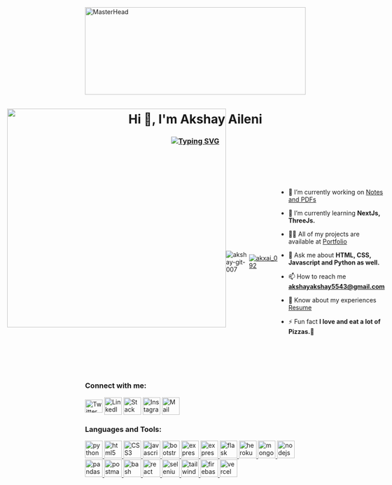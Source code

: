 <img src="https://t3.ftcdn.net/jpg/06/01/36/80/240_F_601368083_t4gevnCCQ5oRlXxyNvnJ68SvBZT1HrsL.jpg" style="width: 100%; height: 200px; object-fit: scale-down;" alt="MasterHead">

<h1 align="center">Hi 👋, I'm Akshay Aileni</h1>
<h3 align="center"><a href="https://git.io/typing-svg"><img src="https://readme-typing-svg.demolab.com?font=Fira+Code&pause=1000&width=435&lines=A+Full+Stack+Web+Developer;A+Sneakerhead+as+well+%3A)" alt="Typing SVG" /></a></h3>
<div style="display:flex; justify-content:center; align-items:center;"><img style='width: 500px; position: relative;bottom: 100px;' align="right" src="https://i.imgur.com/VXRRa07.png"></img>

<p align="left"> <img src="https://komarev.com/ghpvc/?username=Akxai&label=Profile%20views&color=0e75b6&style=flat" alt="akshay-git-007" /> </p>

<p align="left"> <a href="https://twitter.com/akxai_092" target="blank"><img src="https://img.shields.io/twitter/follow/akxai_092?logo=twitter&style=for-the-badge" alt="akxai_092" /></a> </p>

- 🔭 I’m currently working on [Notes and PDFs](ece092.onrender.com)

- 🌱 I’m currently learning **NextJs, ThreeJs.**

- 👨‍💻 All of my projects are available at [Portfolio](https://akxai.vercel.app)

- 💬 Ask me about **HTML, CSS, Javascript and Python as well.**

- 📫 How to reach me **akshayakshay5543@gmail.com**

- 📄 Know about my experiences [Resume](https://github.com/Akxai/Akxai/blob/main/Resume_Akshay_Aileni.pdf)

- ⚡ Fun fact **I love and eat a lot of Pizzas.🍕**

</div>


<h3 align="left">Connect with me:</h3>
<p align="left">
  <a href="https://twitter.com/akxai_092" target="_blank"><img align="center" src="https://www.vectorlogo.zone/logos/twitter/twitter-official.svg" alt="Twitter" height="30" width="40" /></a>
  <a href="https://www.linkedin.com/in/akshay-aileni-75b10a212/" target="_blank"><img align="center" src="https://www.vectorlogo.zone/logos/linkedin/linkedin-icon.svg" alt="LinkedIn" height="40" width="40" /></a>
  <a href="https://stackoverflow.com/users/19622281/akshay-aileni" target="_blank"><img align="center" src="https://www.vectorlogo.zone/logos/stackoverflow/stackoverflow-icon.svg" alt="Stack Overflow" height="40" width="40" /></a>
  <a href="https://www.instagram.com/akxai_092/" target="_blank"><img align="center" src="https://www.vectorlogo.zone/logos/instagram/instagram-icon.svg" alt="Instagram" height="40" width="40" /></a>
    <a href="mailto:akshayaileni@gmail.com" target="_blank"><img align="center" src="https://www.vectorlogo.zone/logos/gmail/gmail-icon.svg" alt="Mail" height="40" width="40" /></a>
</p>

<h3 align="left">Languages and Tools:</h3>
<p align="left"> 
  
<a href="https://www.python.org" target="_blank" rel="noreferrer">
  <img src="https://www.vectorlogo.zone/logos/python/python-icon.svg" alt="python" width="40" height="40"/>
</a>
<a href="https://www.w3.org/html/" target="_blank" rel="noreferrer">
  <img src="https://www.vectorlogo.zone/logos/w3_html5/w3_html5-icon.svg" alt="html5" width="40" height="40"/>
</a>
  <a href="https://developer.mozilla.org/en-US/docs/Web/CSS" target="_blank" rel="noreferrer">
  <img src="https://www.vectorlogo.zone/logos/w3_css/w3_css-icon.svg" alt="CSS3" width="40" height="40"/>
</a>
<a href="https://developer.mozilla.org/en-US/docs/Web/JavaScript" target="_blank" rel="noreferrer">
  <img src="https://upload.vectorlogo.zone/logos/javascript/images/239ec8a4-163e-4792-83b6-3f6d96911757.svg" alt="javascript" width="40" height="40"/>
</a>
<a href="https://getbootstrap.com" target="_blank" rel="noreferrer">
  <img src="https://upload.vectorlogo.zone/logos/getbootstrap/images/987f8f6c-263a-47b1-a85d-853cfca215d9.svg" alt="bootstrap" width="40" height="40"/>
</a>
<a href="https://expressjs.com" target="_blank" rel="noreferrer">
  <img src="https://www.vectorlogo.zone/logos/expressjs/expressjs-icon.svg" alt="express" width="40" height="40"/>
</a>
  <a href="https://git-scm.com/" target="_blank" rel="noreferrer">
  <img src="https://www.vectorlogo.zone/logos/git-scm/git-scm-icon.svg" alt="express" width="40" height="40"/>
</a>
<a href="https://flask.palletsprojects.com/" target="_blank" rel="noreferrer">
  <img src="https://www.vectorlogo.zone/logos/pocoo_flask/pocoo_flask-icon.svg" alt="flask" width="40" height="40"/>
</a>
<a href="https://heroku.com" target="_blank" rel="noreferrer">
  <img src="https://www.vectorlogo.zone/logos/heroku/heroku-icon.svg" alt="heroku" width="40" height="40"/>
</a>

<a href="https://www.mongodb.com/" target="_blank" rel="noreferrer">
  <img src="https://www.vectorlogo.zone/logos/mongodb/mongodb-icon.svg" alt="mongodb" width="40" height="40"/>
</a>
<a href="https://nodejs.org" target="_blank" rel="noreferrer">
  <img src="https://www.vectorlogo.zone/logos/nodejs/nodejs-icon.svg" alt="nodejs" width="40" height="40"/>
</a>
<a href="https://pandas.pydata.org/" target="_blank" rel="noreferrer">
  <img src="https://www.vectorlogo.zone/logos/usepanda/usepanda-icon.svg" alt="pandas" width="40" height="40"/>
</a>
<a href="https://postman.com" target="_blank" rel="noreferrer">
  <img src="https://www.vectorlogo.zone/logos/getpostman/getpostman-icon.svg" alt="postman" width="40" height="40"/>
</a>
  <a href="https://www.gnu.org/software/bash/" target="_blank" rel="noreferrer">
  <img src="https://www.vectorlogo.zone/logos/gnu_bash/gnu_bash-icon.svg" alt="bash" width="40" height="40"/>
</a>

<a href="https://reactjs.org/" target="_blank" rel="noreferrer">
  <img src="https://www.vectorlogo.zone/logos/reactjs/reactjs-icon.svg" alt="react" width="40" height="40"/>
</a>
<a href="https://www.selenium.dev" target="_blank" rel="noreferrer">
  <img src="https://iconape.com/wp-content/files/yd/371438/svg/371438.svg" alt="selenium" width="40" height="40"/>
</a>
<a href="https://tailwindcss.com" target="_blank" rel="noreferrer">
  <img src="https://www.vectorlogo.zone/logos/tailwindcss/tailwindcss-icon.svg" alt="tailwindcss" width="40" height="40"/>
</a>
<a href="https://firebase.google.com/" target="_blank" rel="noreferrer">
  <img src="https://www.vectorlogo.zone/logos/firebase/firebase-icon.svg" alt="firebase" width="40" height="40"/>
</a>
<a href="https://vercel.com" target="_blank" rel="noreferrer">
  <img src="https://upload.vectorlogo.zone/logos/vercel/images/eeca2762-8714-4b58-b625-368a855d149e.svg" alt="vercel" width="40" height="40"/>
</a>
  
<!-- [![My Skills](https://skillicons.dev/icons?i=js,html,css,wasm,gmail,bash)](https://skillicons.dev) -->

</p>


